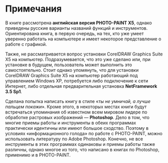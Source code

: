 # Примечания

В книге рассмотрена **английская версия PHOTO-PAINT Х5**, однако приведены русские варианты названий функций и инструментов. Ориентирована книга, в первую очередь, на тех, кто уже умеет уверенно работать на компьютере и имеет некоторое представление о работе с графикой.

Также, не рассматривается вопрос установки CorelDRAW Graphics Suite Х5 на компьютер. Подразумевается, что это уже сделано или, при установке в будущем, пользователь может выполнить это самостоятельно. Стоит однако упомянуть, что для установки CorelDRAW Graphics Suite Х5 на компьютер работающий под управлением Windows XP, потребуется либо подключение к сети Интернет, либо отдельная предварительная установка **NetFramework 3.5 Sp1**.

Сделана попытка написать книгу в стиле «_ты не умничай, а лучше пальцем покажи_». Кроме этого, в некоторых местах книги будут встречаться упоминания об известном всем мировом лидере по обработке растровых изображений — **Photoshop**. Дело в том, что многие приемы работы и инструменты в обеих программах практически идентичны или имеют большое сходство. Поэтому в условиях «информационного голода» по работе c PHOTO-PAINT, можно использовать литературу по Adobe Photoshop. Конечно, не все инструменты в этих программах одинаковы и приемы работы также различны, однако многое из того, что написано в книгах по Photoshop, применимо и в PHOTO-PAINT.